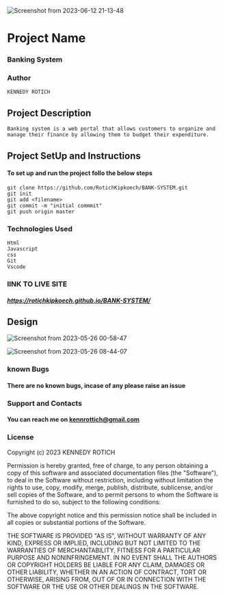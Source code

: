 ![Screenshot from 2023-06-12 21-13-48](https://github.com/RotichKipkoech/My-Personal-Website/assets/132645931/92289278-9291-4286-b63b-ea12132b0abf)


# Project Name

### Banking System
### Author 
``` 
KENNEDY ROTICH

```
## Project Description
```
Banking system is a web portal that allows customers to organize and manage their finance by allowing them to budget their expenditure.
```

## Project SetUp and Instructions
#### To set up and run the project follo the below steps

```
git clone https://github.com/RotichKipkoech/BANK-SYSTEM.git
git init
git add <filename>
git commit -m "initial commmit"
git push origin master

```
### Technologies Used
```
Html
Javascript
css
Git 
Vscode
```
### lINK TO LIVE SITE
##### https://rotichkipkoech.github.io/BANK-SYSTEM/

## Design
![Screenshot from 2023-05-26 00-58-47](https://github.com/naomicherono/Banking-System/assets/132652298/56a30953-c105-45ec-96d1-5a810244a34b)

![Screenshot from 2023-05-26 08-44-07](https://github.com/naomicherono/Banking-System/assets/132652298/940be50a-4c4c-4e58-82de-2d98c3360964)


### known Bugs
#### There are no known bugs, incase of any please raise an issue

### Support and Contacts
     
#### You can reach me on kennrottich@gmail.com

### License

Copyright (c) 2023 KENNEDY ROTICH

Permission is hereby granted, free of charge, to any person obtaining a copy
of this software and associated documentation files (the "Software"), to deal
in the Software without restriction, including without limitation the rights
to use, copy, modify, merge, publish, distribute, sublicense, and/or sell
copies of the Software, and to permit persons to whom the Software is
furnished to do so, subject to the following conditions:

The above copyright notice and this permission notice shall be included in all
copies or substantial portions of the Software.

THE SOFTWARE IS PROVIDED "AS IS", WITHOUT WARRANTY OF ANY KIND, EXPRESS OR
IMPLIED, INCLUDING BUT NOT LIMITED TO THE WARRANTIES OF MERCHANTABILITY,
FITNESS FOR A PARTICULAR PURPOSE AND NONINFRINGEMENT. IN NO EVENT SHALL THE
AUTHORS OR COPYRIGHT HOLDERS BE LIABLE FOR ANY CLAIM, DAMAGES OR OTHER
LIABILITY, WHETHER IN AN ACTION OF CONTRACT, TORT OR OTHERWISE, ARISING FROM,
OUT OF OR IN CONNECTION WITH THE SOFTWARE OR THE USE OR OTHER DEALINGS IN THE
SOFTWARE.